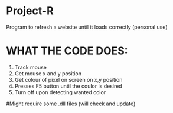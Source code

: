 # Project-R
Program to refresh a website until it loads correctly (personal use)

# WHAT THE CODE DOES:
1. Track mouse
2. Get mouse x and y position
3. Get colour of pixel on screen on x,y position
4. Presses F5 button until the coulor is desired 
5. Turn off upon detecting wanted color

#Might require some .dll files (will check and update)

